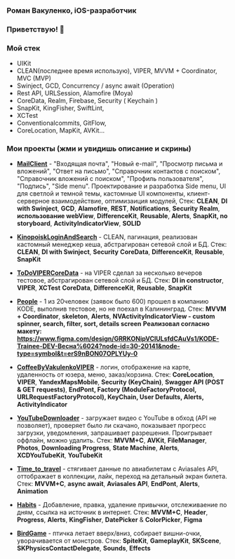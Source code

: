 ### Роман Вакуленко, iOS-разработчик
### Приветствую! 👋 

### Мой стек

* UIKit
* CLEAN(последнее время использую), VIPER, MVVM + Coordinator, MVC (MVP)
* Swinject, GCD, Concurrency / async await (Operation)
* Rest API, URLSession, Alamofire (Moya)
* CoreData, Realm, Firebase, Security ( Keychain )
* SnapKit, KingFisher, SwiftLint,
* XCTest
* Сonventionalcommits, GitFlow,
* CoreLocation, MapKit, AVKit...

### Мои проекты (жми и увидишь описание и скрины)
* [**MailClient**](https://github.com/RomanVakulenko/MailClient) - "Входящая почта", "Новый e-mail", "Просмотр письма и вложений", "Ответ на письмо", "Справочник контактов с поиском", "Справочник вложений c поиском", "Профиль пользователя", "Подпись", "Side menu". Проектирование и разработка Side menu, UI для светлой и темной темы, кастомные UI компоненты, клиент-серверное взаимодействие, оптимизаиция модулей, Стек: **CLEAN**, **DI with Swinject**, **GCD**, **Alamofire**, **REST**, **Notifications**, **Security** **Realm**, **использование webView**, **DifferenceKit**, **Reusable**, **Alerts**,  **SnapKit, no storyboard**, **ActivityIndicatorView**, **SOLID**
* [**KinopoiskLoginAndSearch**](https://github.com/RomanVakulenko/KinopoiskLoginAndSearch) - CLEAN, пагинация, реализован кастомный менеджер кеша, абстрагирован сетевой слой и БД. Стек: **CLEAN**, **DI with Swinject**, **Security** **CoreData**, **DifferenceKit**, **Reusable**, **SnapKit**
* [**ToDoVIPERCoreData**](https://github.com/RomanVakulenko/ToDoVIPERCoreData) - на VIPER сделал за несколько вечеров тестовое, абстрагирован сетевой слой и БД. Стек: **DI in constructor**, **VIPER**, **XCTest** **CoreData**, **DifferenceKit**, **Reusable**, **SnapKit**
* [**People**](https://github.com/RomanVakulenko/People) -  1 из 20человек (заявок было 600) прошел в компанию KODE, выполнив тестовое, но не поехал в Калининград. Стек: **MVVM + Coordinator**, **skeleton**, **Alerts**, **NVActivityIndicatorView - custom spinner, search, filter, sort, details screen**
**Реализовал согласно макету: https://www.figma.com/design/GRRKONipVClULsfdCAuVs1/KODE-Trainee-DEV-Весна%6024?node-id=30-20141&node-type=symbol&t=erS9nBON07OPLYUy-0**
  
* [**CoffeeByVakulenkoVIPER**](https://github.com/RomanVakulenko/CoffeeByVakulenkoVIPER) - логин, отображение на карте, удаленность от юзера, меню, заказ/корзина. Стек: **CoreLocation**, **VIPER**, **YandexMapsMobile**, **Security (KeyChain)**, **Swagger API (POST & GET requests)**, **EndPont, Factory (ModuleFactoryProtocol, URLRequestFactoryProtocol), KeyChain, User Defaults, Alerts, ActivityIndicator**
* [**YouTubeDownloader**](https://github.com/RomanVakulenko/YouTubeDownloader) - загружает видео с YouTube в обход (API не позволяет), проверяет было ли скачано, показывает прогресс загрузки, уведомления, запрашивает разрешения. Проигрывает оффлайн, можно удалить. Стек:  **MVVM+С**, **AVKit**, **FileManager**, **Photos**, **Downloading Progress**, **State Machine**, **Alerts**, **XCDYouTubeKit**, **YouTubeKit** 
* [**Time_to_travel**](https://github.com/RomanVakulenko/Time_to_travel) - стягивает данные по авиабилетам с Aviasales API, оттображает в коллекции, лайк, переход на детальный экран билета. Стек: **MVVM+C**, **async await**, **Aviasales API**, **EndPont**, **Alerts**, **Animation**
* [**Habits**](https://github.com/RomanVakulenko/Habits) - Добавление, правка, удаление привычки, отслеживаение по дням, ссылка на источник в интернет. Стек: **MVVM+C**, **Header**, **Progress**, **Alerts**, **KingFisher**, **DatePicker** & **ColorPicker**, **Figma**
* [**BirdGame**](https://github.com/RomanVakulenko/BirdGame) - птичка летает вверх/вниз, собирает вишни-очки, уворачивается от монстров. Стек: **SpiteKit**, **GameplayKit**, **SKScene**, **SKPhysicsContactDelegate**, **Sounds**, **Effects**
